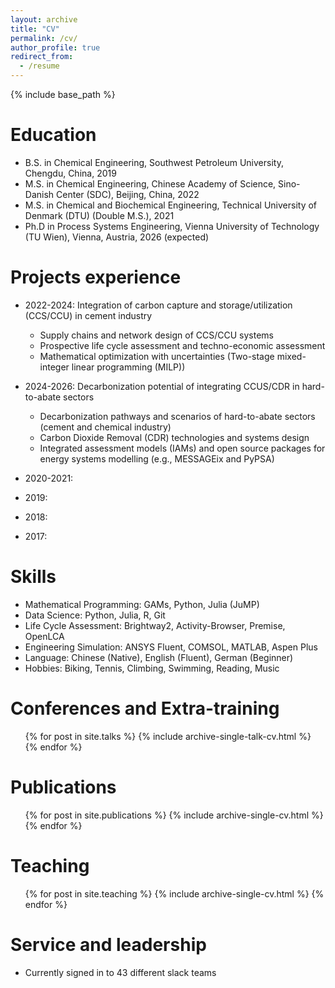 ```yaml
---
layout: archive
title: "CV"
permalink: /cv/
author_profile: true
redirect_from:
  - /resume
---
```


{% include base_path %}

Education
======
* B.S. in Chemical Engineering, Southwest Petroleum University, Chengdu, China, 2019
* M.S. in Chemical Engineering, Chinese Academy of Science, Sino-Danish Center (SDC), Beijing, China, 2022
* M.S. in Chemical and Biochemical Engineering, Technical University of Denmark (DTU) (Double M.S.), 2021
* Ph.D in Process Systems Engineering, Vienna University of Technology (TU Wien), Vienna, Austria, 2026 (expected)

Projects experience
======
* 2022-2024: Integration of carbon capture and storage/utilization (CCS/CCU) in cement industry
  * Supply chains and network design of CCS/CCU systems
  * Prospective life cycle assessment and techno-economic assessment
  * Mathematical optimization with uncertainties (Two-stage mixed-integer linear programming (MILP))

* 2024-2026: Decarbonization potential of integrating CCUS/CDR in hard-to-abate sectors
  * Decarbonization pathways and scenarios of hard-to-abate sectors (cement and chemical industry)
  * Carbon Dioxide Removal (CDR) technologies and systems design
  * Integrated assessment models (IAMs) and open source packages for energy systems modelling (e.g., MESSAGEix and PyPSA)
  
* 2020-2021:
* 2019:
* 2018:
* 2017:
  
Skills
======
* Mathematical Programming: GAMs, Python, Julia (JuMP)
* Data Science: Python, Julia, R, Git
* Life Cycle Assessment: Brightway2, Activity-Browser, Premise, OpenLCA
* Engineering Simulation: ANSYS Fluent, COMSOL, MATLAB, Aspen Plus
* Language: Chinese (Native), English (Fluent), German (Beginner)
* Hobbies: Biking, Tennis, Climbing, Swimming, Reading, Music

  
Conferences and Extra-training
======
  <ul>{% for post in site.talks %}
    {% include archive-single-talk-cv.html %}
  {% endfor %}</ul>

Publications
======
  <ul>{% for post in site.publications %}
    {% include archive-single-cv.html %}
  {% endfor %}</ul>
  
Teaching
======
  <ul>{% for post in site.teaching %}
    {% include archive-single-cv.html %}
  {% endfor %}</ul>
  
Service and leadership
======
* Currently signed in to 43 different slack teams
